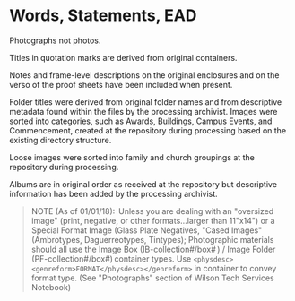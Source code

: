 # Words, Statements, EAD

Photographs not photos. 

Titles in quotation marks are derived from original containers. 

Notes and frame-level descriptions on the original enclosures and on the verso of the proof sheets have been included when present. 

Folder titles were derived from original folder names and from descriptive metadata found within the files by the processing archivist. Images were sorted into categories, such as Awards, Buildings, Campus Events, and Commencement, created at the repository during processing based on the existing directory structure. 

Loose images were sorted into family and church groupings at the repository during processing.  

Albums are in original order as received at the repository but descriptive information has been added by the processing archivist.  

> NOTE (As of 01/01/18):  Unless you are dealing with an "oversized image" (print, negative, or other formats...larger than 11"x14") or a Special Format Image (Glass Plate Negatives, "Cased Images" (Ambrotypes, Daguerreotypes, Tintypes); Photographic materials should all use the Image Box (IB-collection#/box# ) / Image Folder (PF-collection#/box#) container types. Use ```<physdesc><genreform>FORMAT</physdesc></genreform>``` in container to convey format type. (See "Photographs" section of Wilson Tech Services Notebook)  
